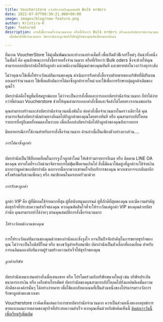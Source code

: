 ```yaml
---
title: Voucherstore แจ้งประกาศถึงคุณสมบัติ Bulk orders
date: 2022-07-07T09:30:21.000+00:00
image: images/blog/new-feature.png
author: Kristira-R
type: featured
description: การสั่งซื้อรายครั้งจำนวนมากท หรือที่เรียกว่า Bulk orders สร้างและส่งบัตรกำนัลจำนวนหลายพันใบในคราวเดียว
  เมื่อมีคำสั่งซื้อจำนวนมาก บัตรกำนัลจะถูกจัดส่งไปยังผู้รับของคุณทันทีผ่านทางอีเมล

---
```

ทีมงาน VoucherStore ได้มุ่งมั่นพัฒนาและทำงานอย่างเต็มที่ เพื่อเปิดตัวฟีเจอร์ใหม่ๆ อันน่าทึ่งหนึ่งในนั้นก็ คือ คุณลักษณะการสั่งซื้อรายครั้งจำนวนมาก หรือที่เรียกว่า Bulk oders ซึ่งจะช่วยให้คุณสามารถออกบัตรกำนัลให้กับลูกค้า และพนักงานที่มีคุณค่าของคุณทันที และขยายต่อในวงกว้างทุกระดับ

ไม่ว่าคุณจะใช้เพื่อให้รางวัลแด่ทีมงานของคุณ ดำเนินการรับคำสั่งซื้อจากฝ่ายขายของบริษัทที่มีปริมาณออเดอร์จำนวนมาก ใช้เพื่อผลักดันการได้มาซึ่งลูกค้ารายใหม่ และใช้เพื่อการรักษากลุ่มลูกค้าเดิมของคุณไว้

บัตรกำนัลคือโซลูชั่นที่สมบูรณ์แบบ ไม่ว่าจะเป็นการสั่งซื้อและการออกบัตรกำนัลจำนวนมาก ก็ทำได้ง่ายกว่าที่ผ่านมา Voucherstore ช่วยให้คุณสามารถออกคำสั่งซื้อและจัดส่งได้โดยตรงจากแดชบอร์ด

คุณสามารถสร้างและส่งบัตรกำนัลจำนวนหนึ่งพันใบ ต่อคำสั่งซื้อจำนวนมากในคราวเดียวได้ คุณสามารถจัดส่งบัตรกำนัลผ่านทางอีเมลไปยังลูกค้าของคุณโดยตรงทันที หรือ คุณสามารถอัปโหลดรายการที่อยู่อีเมลทั้งหมดลงในระบบ เพื่อเลือกส่งบัตรกำนัลไปยังลูกค้าของคุณทีละรายการ

มีหลายกรณีการใช้งานสำหรับการสั่งซื้อจำนวนมาก ด้านล่างนี้เป็นเพียงตัวอย่างบางส่วน….

###### การได้มาซึ่งลูกค้า

บัตรกำนัลเป็นวิธีที่ยอดเยี่ยมในการจูงใจลูกค้าใหม่ ให้เข้าร่วมรายการอีเมล หรือ ติดตาม LINE OA ของคุณ ตราบใดที่รางวัลนำมาจัดรายการไม่ฟุ่มเฟือยจนเกินไป สิ่งนี้มีแนวโน้มสูงที่ลูกค้าจะใช้จ่ายเงินมากกว่ามูลค่าของบัตรกำนัล นอกจากนี้หากพวกเขาพอใจกับบริการของคุณ พวกเขาอาจจะกลับมาอีกครั้งพร้อมกับชวนเพื่อนๆ หรือ สมาชิกคนในครอบครัวมาด้วย

###### การรักษาลูกค้า

ลูกค้า VIP คือ ผู้ที่มียอดใช้จ่ายมากที่สุด ผู้ที่สนับสนุนแบรนด์ ผู้ที่ภักดีที่สุดของคุณ และมีความสำคัญต่อธุรกิจที่ประสบความสำเร็จของคุณ หากคุณตัดสินใจที่จะให้รางวัลแด่ลูกค้า VIP ของคุณด้วยบัตรกำนัล คุณสามารถทำได้ง่ายๆ ผ่านคุณสมบัติการสั่งซื้อจำนวนมาก

###### ให้รางวัลพนักงานของคุณ

การให้รางวัลแด่ทีมงานของคุณด้วยของกำนัลและสิ่งจูงใจ อาจเป็นปัจจัยสำคัญในการขยายธุรกิจของคุณ ไม่ว่าจะเป็นโบนัสปีใหม่ หรือ ของขวัญสำหรับสมาชิก บัตรกำนัลเป็นตัวเลือกที่ยอดเยี่ยม สำหรับการเฉลิมฉลองกับทีมงานผู้ร่วมสร้างความสำเร็จให้ธุรกิจของคุณ

###### ลูกค้าบริษัท

บัตรกำนัลเหมาะสมอย่างยิ่งเมื่อเสนอขาย หรือ โปรโมตร่วมกับบริษัทขนาดใหญ่ เช่น บริษัทประกัน ธนาคารการเงิน หรือ เครือข่ายโทรศัพท์ บัตรกำนัลของคุณสามารถอัปโหลดไปยังแอปพลิเคชั่นความภักดีขององค์กรนั้นๆ ได้อย่างง่ายดาย เพื่อใช้แลกกับคะแนนที่เป็นส่วนหนึ่งของโปรแกรมรางวัลการรักษาลูกค้าของพวกเขา

Voucherstore เราคิดเห็นเสมอว่าการขายบัตรกำนัลจำนวนมาก ควรเป็นส่วนหนึ่งของกลยุทธ์การขายและแผนการตลาดของธุรกิจที่ประสบความสำเร็จ หากคุณเห็นด้วยกับข้อคิดเห็นนี้ [ติดต่อเราวันนี้เพื่อเรียนรู้เพิ่มเติม](/contact)